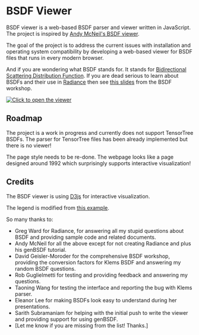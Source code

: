 # BSDF Viewer

BSDF viewer is a web-based BSDF parser and viewer written in JavaScript. The project is
inspired by [Andy McNeil's BSDF viewer](https://www.radiance-online.org/download-install/third-party-utilities/bsdf-viewer).

The goal of the project is to address the current issues with installation and operating
system compatibility by developing a web-based viewer for BSDF files that runs in every
modern browser.

And if you are wondering what BSDF stands for. It stands for [Bidirectional Scattering Distribution Function](https://en.wikipedia.org/wiki/Bidirectional_scattering_distribution_function).
If you are dead serious to learn about BSDFs
and their use in [Radiance](https://www.radiance-online.org/) then see
[this slides](https://www.radiance-online.org/community/workshops/2019-new-york-ny/presentations/day1/20190821_BSDF_and_Matrix_Tutorial_final.pdf) from the BSDF workshop.


[![Click to open the viewer](https://user-images.githubusercontent.com/2915573/63813125-98a77000-c8fa-11e9-8c13-d0405afb43e6.png)](https://www.ladybug.tools/bsdf-viewer/)

## Roadmap

The project is a work in progress and currently does not support TensorTree BSDFs. The
parser for TensorTree files has been already implemented but there is no viewer!

The page style needs to be re-done. The webpage looks like a page designed around 1992
which surprisingly supports interactive visualization!

## Credits

The BSDF viewer is using [D3js](https://github.com/d3/) for interactive visualization.

The legend is modified from [this example](http://bl.ocks.org/syntagmatic/e8ccca52559796be775553b467593a9f).

So many thanks to:

- Greg Ward for Radiance, for answering all my stupid questions about BSDF and
  providing sample code and related documents.
- Andy McNeil for all the above except for not creating Radiance and plus his genBSDF
  tutorial.
- David Geisler-Moroder for the comprehensive BSDF workshop, providing the conversion
  factors for Klems BSDF and answering my random BSDF questions.
- Rob Guglielmetti for testing and providing feedback and answering my questions.
- Taoning Wang for testing the interface and reporting the bug with Klems parser.
- Eleanor Lee for making BSDFs look easy to understand during her presentations.
- Sarith Subramaniam for helping with the initial push to write the viewer and providing
  support for using genBSDF.
- [Let me know if you are missing from the list! Thanks.]
